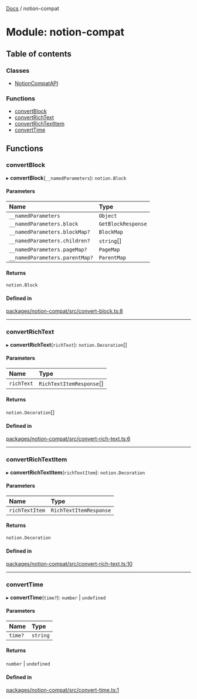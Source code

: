 [Docs](../README.md) / notion-compat

# Module: notion-compat

## Table of contents

### Classes

- [NotionCompatAPI](../classes/notion_compat.NotionCompatAPI.md)

### Functions

- [convertBlock](notion_compat.md#convertblock)
- [convertRichText](notion_compat.md#convertrichtext)
- [convertRichTextItem](notion_compat.md#convertrichtextitem)
- [convertTime](notion_compat.md#converttime)

## Functions

### convertBlock

▸ **convertBlock**(`__namedParameters`): `notion.Block`

#### Parameters

| Name | Type |
| :------ | :------ |
| `__namedParameters` | `Object` |
| `__namedParameters.block` | `GetBlockResponse` |
| `__namedParameters.blockMap?` | `BlockMap` |
| `__namedParameters.children?` | `string`[] |
| `__namedParameters.pageMap?` | `PageMap` |
| `__namedParameters.parentMap?` | `ParentMap` |

#### Returns

`notion.Block`

#### Defined in

[packages/notion-compat/src/convert-block.ts:8](https://github.com/ntcho/react-notion-x/blob/dbcf322/packages/notion-compat/src/convert-block.ts#L8)

___

### convertRichText

▸ **convertRichText**(`richText`): `notion.Decoration`[]

#### Parameters

| Name | Type |
| :------ | :------ |
| `richText` | `RichTextItemResponse`[] |

#### Returns

`notion.Decoration`[]

#### Defined in

[packages/notion-compat/src/convert-rich-text.ts:6](https://github.com/ntcho/react-notion-x/blob/dbcf322/packages/notion-compat/src/convert-rich-text.ts#L6)

___

### convertRichTextItem

▸ **convertRichTextItem**(`richTextItem`): `notion.Decoration`

#### Parameters

| Name | Type |
| :------ | :------ |
| `richTextItem` | `RichTextItemResponse` |

#### Returns

`notion.Decoration`

#### Defined in

[packages/notion-compat/src/convert-rich-text.ts:10](https://github.com/ntcho/react-notion-x/blob/dbcf322/packages/notion-compat/src/convert-rich-text.ts#L10)

___

### convertTime

▸ **convertTime**(`time?`): `number` \| `undefined`

#### Parameters

| Name | Type |
| :------ | :------ |
| `time?` | `string` |

#### Returns

`number` \| `undefined`

#### Defined in

[packages/notion-compat/src/convert-time.ts:1](https://github.com/ntcho/react-notion-x/blob/dbcf322/packages/notion-compat/src/convert-time.ts#L1)
